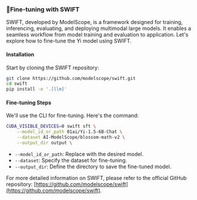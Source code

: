 ### 🌟Fine-tuning with SWIFT

SWIFT, developed by ModelScope, is a framework designed for training, inferencing, evaluating, and deploying multimodal large models. It enables a seamless workflow from model training and evaluation to application. Let's explore how to fine-tune the Yi model using SWIFT.

#### Installation

Start by cloning the SWIFT repository:

```bash
git clone https://github.com/modelscope/swift.git
cd swift
pip install -e '.[llm]'
```

#### Fine-tuning Steps

We'll use the CLI for fine-tuning. Here's the command:

```bash
CUDA_VISIBLE_DEVICES=0 swift sft \
    --model_id_or_path 01ai/Yi-1.5-6B-Chat \
    --dataset AI-ModelScope/blossom-math-v2 \
    --output_dir output \
```

- `--model_id_or_path`: Replace with the desired model.
- `--dataset`: Specify the dataset for fine-tuning.
- `--output_dir`:  Define the directory to save the fine-tuned model.

For more detailed information on SWIFT, please refer to the official GitHub repository: [https://github.com/modelscope/swift](https://github.com/modelscope/swift). 
